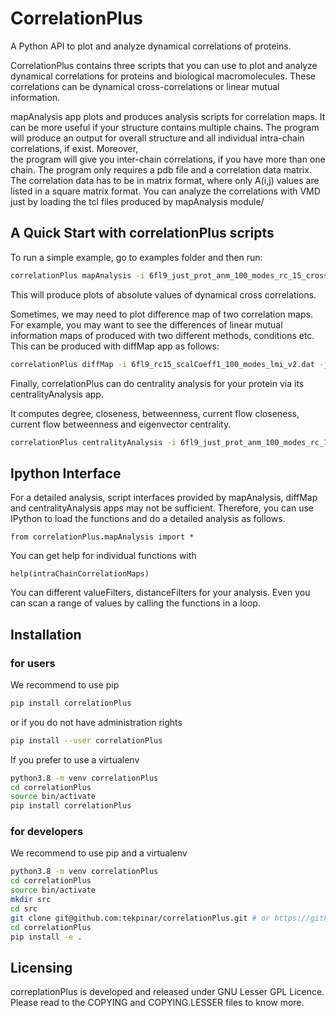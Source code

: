 # CorrelationPlus

A Python API to plot and analyze dynamical correlations of proteins.

CorrelationPlus contains three scripts that you can use to plot and analyze 
dynamical correlations for proteins and biological macromolecules. 
These correlations can be dynamical cross-correlations or linear mutual
information. 

mapAnalysis app plots and produces analysis scripts for 
correlation maps. It can be more useful if your structure contains multiple
chains. The program will produce an output for overall structure 
and all individual intra-chain correlations, if exist. Moreover,  
the program will give you inter-chain correlations, if you have 
more than one chain. The program only requires a pdb file and a 
correlation data matrix. The correlation data has to be in matrix format, 
where only A(i,j) values are listed in a square matrix format. You can 
analyze the correlations with VMD just by loading the tcl files produced by
mapAnalysis module/ 

## A Quick Start with correlationPlus scripts

To run a simple example, go to examples folder and then run:

```bash
correlationPlus mapAnalysis -i 6fl9_just_prot_anm_100_modes_rc_15_cross-correlations.txt -p 6fl9_centeredOrientedAligned2Z.pdb -t absndcc
```
This will produce plots of absolute values of dynamical cross correlations.

Sometimes, we may need to plot difference map of two correlation maps. 
For example, you may want to see the differences of linear mutual information 
maps of produced with two different methods, conditions etc.
This can be produced with diffMap app as follows:  

```bash
correlationPlus diffMap -i 6fl9_rc15_scalCoeff1_100_modes_lmi_v2.dat -j zacharias_rc15_scalCoeff15_100_modes_lmi.dat -p 6fl9_centeredOrientedAligned2Z.pdb -t lmi
```

Finally, correlationPlus can do centrality analysis for your protein
via its centralityAnalysis app.

It computes degree, closeness, betweenness, current flow closeness, 
current flow betweenness and eigenvector centrality.

```bash
correlationPlus centralityAnalysis -i 6fl9_just_prot_anm_100_modes_rc_15_cross-correlations.txt -p 6fl9_centeredOrientedAligned2Z.pdb -t absndcc
```

## Ipython Interface
For a detailed analysis, script interfaces provided by mapAnalysis, diffMap and 
centralityAnalysis apps may not be sufficient. Therefore, you can use IPython 
to load the functions and do a detailed analysis as follows. 

```
from correlationPlus.mapAnalysis import *
```
 

You can get help for individual functions with

```
help(intraChainCorrelationMaps) 

```
You can different valueFilters, distanceFilters for your analysis. 
Even you can scan a range of values by calling the functions in a 
loop. 



## Installation

### for users

We recommend to use pip
```bash
pip install correlationPlus
```

or if you do not have administration rights
```bash
pip install --user correlationPlus
```

If you prefer to use a virtualenv
```bash
python3.8 -m venv correlationPlus
cd correlationPlus
source bin/activate
pip install correlationPlus
```

### for developers

We recommend to use pip and a virtualenv
```bash
python3.8 -m venv correlationPlus
cd correlationPlus
source bin/activate
mkdir src
cd src
git clone git@github.com:tekpinar/correlationPlus.git # or https://github.com/tekpinar/correlationPlus.git
cd correlationPlus
pip install -e .
```

## Licensing

correplationPlus is developed and released under GNU Lesser GPL Licence. 
Please read to the COPYING and COPYING.LESSER files to know more. 